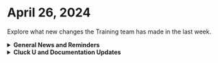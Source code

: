 # April 26, 2024

Explore what new changes the Training team has made in the last week.

<details>

<summary><strong>General News and Reminders</strong></summary>

* **Game Tip for the Week:** Golden Week Sales are live on all platforms! If you're looking for some info on the Final Fantasy series, I hear this guy calling himself "Retro Brandon" has a video about the series. So you might want to check it out! \
  Also, Jedi Survivor is available on Game Pass this week!&#x20;
* **SHOUT OUT** to Steve, Maddox, Aleksandar, Brenden, Keegan, Andrey, Tonia, and Matthew (with a PERFECT Score!) for successfully taking our [foundations-certification.md](../../cluck-university/rewst-foundations/foundations-certification.md "mention") Exam, and collecting your prestigious **Certified Rewster** badge in Discord.&#x20;
* Eddie will be back next week with the 100 and current 200 series!

![](<../../.gitbook/assets/Copy of Clea.png>)

* Join us in our [Cluck-U Discord channel](https://discord.com/channels/936789089703845988/1121465945295167588) if you have any questions, comments, or concerns!

</details>

<details>

<summary><strong>Cluck U and Documentation Updates</strong></summary>

**What's New at Cluck University?**

* We'd love to get your feedback on our Training and Documentation! [Please fill out this form to let us know how we can improve](https://app.sli.do/event/m8C3AjPUnuDgpkVDmPsQL3)!
* As a reminder, you can make training and documentation requests at [https://rewst.canny.io/](https://rewst.canny.io/)
* [office-hours.md](../../cluck-university/office-hours.md "mention") page added with more information about&#x20;
* New [how-to-build-forms.md](../../cluck-university/electives/how-to-build-forms.md "mention") elective page live!
* New [working-with-options-generator-workflows-in-rewst.md](../../cluck-university/electives/working-with-options-generator-workflows-in-rewst.md "mention") elective page live!

**New & Updated Pages:**

* [april-19th-2024-bring-back-negative-time-savings-or-implement-folders.md](../roc-open-mics/2024-roc-open-mics/april-19th-2024-bring-back-negative-time-savings-or-implement-folders.md "mention")page added
* [core-triggers.md](../../documentation/triggers/core-triggers.md "mention") page added
* [agent-smith](../../community-corner/agent-smith/ "mention") page updated with link to setup
* [agent-smith-configuration-overview.md](../../community-corner/agent-smith/agent-smith-configuration-overview.md "mention") page updated with new Track Agent Inventory In Azure Tables Crate section
* [ninjaone-integration-setup.md](../../documentation/integrations/rmm/ninjaone/ninjaone-integration-setup.md "mention") page script updated
* [rewst-user-setup-and-gdap-relationship-guidance.md](../../documentation/integrations/cloud/microsoft-cloud-integration-bundle/microsoft-csp/rewst-user-setup-and-gdap-relationship-guidance.md "mention") page steps updated
* [frequently-asked-questions.md](../../faqs/frequently-asked-questions.md "mention") page updated with I use **Threatlocker and it's causing issues with executions in Rewst. How do I fix it?** section

</details>

